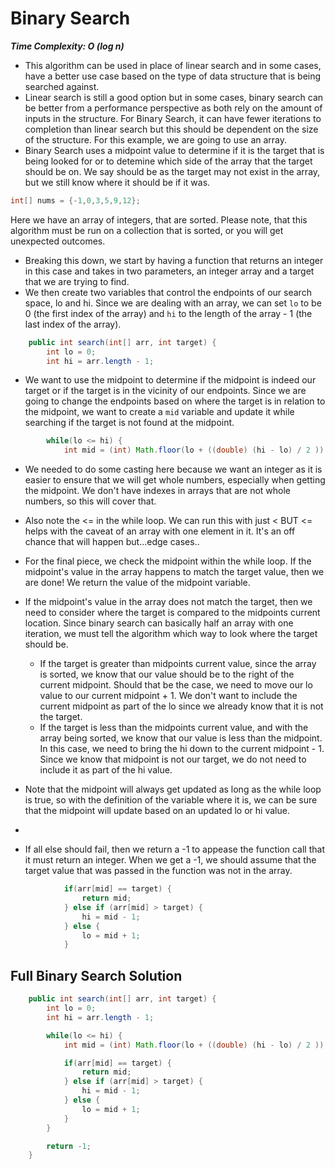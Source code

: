 # Binary Search
***Time Complexity: O (log n)***

- This algorithm can be used in place of linear search and in some cases, have a better use case based on 
  the type of data structure that is being searched against.
- Linear search is still a good option but in some cases, binary search can be better from a performance perspective 
  as both rely on the amount of inputs in the structure. For Binary Search, it can have fewer iterations to 
  completion than linear search but this should be dependent on the size of the structure. For this example, we are 
  going to use an array.
- Binary Search uses a midpoint value to determine if it is the target that is being looked for or to detemine which 
  side of the array that the target should be on. We say should be as the target may not exist in the array, but we 
  still know where it should be if it was.

```java
int[] nums = {-1,0,3,5,9,12};
```
Here we have an array of integers, that are sorted. Please note, that this algorithm must be run on a collection 
that is sorted, or you will get unexpected outcomes.

- Breaking this down, we start by having a function that returns an integer in this case and takes in two parameters, 
an integer array and a target that we are trying to find.
- We then create two variables that control the endpoints of our search space, lo and hi. Since we are dealing with 
  an array, we can set ```lo``` to be 0 (the first index of the array) and ```hi``` to the length of the array - 1 (the 
  last index of the array).

```java
    public int search(int[] arr, int target) {
        int lo = 0;
        int hi = arr.length - 1;
```
- We want to use the midpoint to determine if the midpoint is indeed our target or if the target is in the vicinity 
  of our endpoints. Since we are going to change the endpoints based on where the target is in relation to the 
  midpoint, we want to create a ```mid``` variable and update it while searching if the target is not found at the 
  midpoint.

```java
        while(lo <= hi) {
            int mid = (int) Math.floor(lo + ((double) (hi - lo) / 2 ));
```

- We needed to do some casting here because we want an integer as it is easier to ensure that we will get whole 
numbers, especially when getting the midpoint. We don't have indexes in arrays that are not whole numbers, so this 
will cover that.

- Also note the <= in the while loop. We can run this with just < BUT <= helps with the caveat of an array with one 
  element in it. It's an off chance that will happen but...edge cases..


- For the final piece, we check the midpoint within the while loop. If the midpoint's value in the array happens to 
  match the target value, then we are done! We return the value of the midpoint variable.
- If the midpoint's value in the array does not match the target, then we need to consider where the target is 
  compared to the midpoints current location. Since binary search can basically half an array with one iteration, we 
  must tell the algorithm which way to look where the target should be.
  - If the target is greater than midpoints current value, since the array is sorted, we know that our value should 
    be to the right of the current midpoint. Should that be the case, we need to move our lo value to our current 
    midpoint + 1. We don't want to include the current midpoint as part of the lo since we already know that it is 
    not the target.
  - If the target is less than the midpoints current value, and with the array being sorted, we know that our value 
    is less than the midpoint. In this case, we need to bring the hi down to the current midpoint - 1. Since we know 
    that midpoint is not our target, we do not need to include it as part of the hi value.


- Note that the midpoint will always get updated as long as the while loop is true, so with the definition of the 
  variable where it is, we can be sure that the midpoint will update based on an updated lo or hi value.
- 

- If all else should fail, then we return a -1 to appease the function call that it must return an integer. When we 
  get a -1, we should assume that the target value that was passed in the function was not in the array.

```java
            if(arr[mid] == target) {
                return mid;
            } else if (arr[mid] > target) {
                hi = mid - 1;
            } else {
                lo = mid + 1;
            }
```

## Full Binary Search Solution


```java
    public int search(int[] arr, int target) {
        int lo = 0;
        int hi = arr.length - 1;

        while(lo <= hi) {
            int mid = (int) Math.floor(lo + ((double) (hi - lo) / 2 ));

            if(arr[mid] == target) {
                return mid;
            } else if (arr[mid] > target) {
                hi = mid - 1;
            } else {
                lo = mid + 1;
            }
        }

        return -1;
    }
```